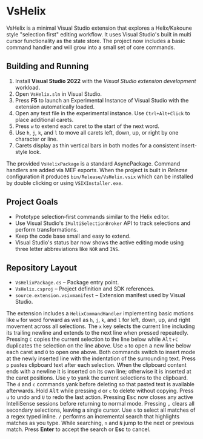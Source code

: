 # VsHelix

VsHelix is a minimal Visual Studio extension that explores a Helix/Kakoune style
"selection first" editing workflow.  It uses Visual Studio's built in multi
cursor functionality as the state store.  The project now includes a basic
command handler and will grow into a small set of core commands.

## Building and Running

1. Install **Visual Studio 2022** with the *Visual Studio extension development*
   workload.
2. Open `VsHelix.sln` in Visual Studio.
3. Press **F5** to launch an Experimental Instance of Visual Studio with the
   extension automatically loaded.
4. Open any text file in the experimental instance.  Use
   `Ctrl+Alt+Click` to place additional carets.
5. Press `w` to extend each caret to the start of the next word.
6. Use `h`, `j`, `k`, and `l` to move all carets left, down, up, or right by one character or line.
7. Carets display as thin vertical bars in both modes for a consistent insert-style look.

The provided `VsHelixPackage` is a standard AsyncPackage.  Command handlers are
added via MEF exports.  When the project is built in *Release* configuration it
produces `bin/Release/VsHelix.vsix` which can be installed by double clicking
or using `VSIXInstaller.exe`.

## Project Goals

- Prototype selection‑first commands similar to the Helix editor.
- Use Visual Studio's `IMultiSelectionBroker` API to track selections and
  perform transformations.
- Keep the code base small and easy to extend.
- Visual Studio's status bar now shows the active editing mode using three
  letter abbreviations like `NOR` and `INS`.

## Repository Layout

- `VsHelixPackage.cs` – Package entry point.
- `VsHelix.csproj` – Project definition and SDK references.
- `source.extension.vsixmanifest` – Extension manifest used by Visual Studio.

The extension includes a `HelixCommandHandler` implementing basic motions like
`w` for word forward as well as `h`, `j`, `k`, and `l` for left, down, up, and
right movement across all selections.  The `x` key selects the current line
including its trailing newline and extends to the next line when pressed
repeatedly.  Pressing `C`
copies the current selection to the line below while <kbd>Alt</kbd>+`C`
duplicates the selection on the line above.  Use `o` to open a new line below
each caret and `O` to open one above.  Both commands switch to insert mode at
the newly inserted line with the indentation of the surrounding text.
Press `p` pastes clipboard text after each selection. When the clipboard content
ends with a newline it is inserted on its own line; otherwise it is inserted at
the caret positions. Use `y` to yank the current selections to the clipboard.
The `d` and `c` commands yank before deleting so that pasted text is available
afterwards. Hold <kbd>Alt</kbd> while pressing `d` or `c` to delete without
copying.
Press `u` to undo and `U` to redo the last action.
Pressing <kbd>Esc</kbd> now closes any active IntelliSense sessions before
returning to normal mode.
Pressing <kbd>,</kbd> clears all secondary selections, leaving a single cursor.
Use `s` to select all matches of a regex typed inline. `/` performs an incremental search that highlights matches as you type. While searching, `n` and `N` jump to the next or previous match. Press **Enter** to accept the search or **Esc** to cancel.

